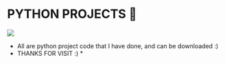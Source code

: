 PYTHON PROJECTS 🐍
====================================================
![](https://media.giphy.com/media/coxQHKASG60HrHtvkt/giphy.gif)
* All are python project code that I have done, and can be downloaded :)
* THANKS FOR VISIT :) *
